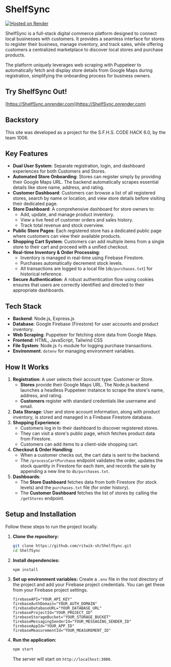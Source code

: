 # ShelfSync
[![Hosted on Render](https://img.shields.io/badge/Hosted%20on-Render-46E3B7?logo=render&logoColor=white)](https://ShelfSync.onrender.com)

ShelfSync is a full-stack digital commerce platform designed to connect local businesses with customers. It provides a seamless interface for stores to register their business, manage inventory, and track sales, while offering customers a centralized marketplace to discover local stores and purchase products.

The platform uniquely leverages web scraping with Puppeteer to automatically fetch and display store details from Google Maps during registration, simplifying the onboarding process for business owners.

## Try ShelfSync Out!
[https://ShelfSync.onrender.com](https://ShelfSync.onrender.com)

## Backstory
This site was developed as a project for the S.F.H.S. CODE HACK 6.0, by the team 1006.


## Key Features

-   **Dual User System**: Separate registration, login, and dashboard experiences for both Customers and Stores.
-   **Automated Store Onboarding**: Stores can register simply by providing their Google Maps URL. The backend automatically scrapes essential details like store name, address, and rating.
-   **Customer Dashboard**: Customers can browse a list of all registered stores, search by name or location, and view store details before visiting their dedicated page.
-   **Store Dashboard**: A comprehensive dashboard for store owners to:
    -   Add, update, and manage product inventory.
    -   View a live feed of customer orders and sales history.
    -   Track total revenue and stock overview.
-   **Public Store Pages**: Each registered store has a dedicated public page where customers can view their available products.
-   **Shopping Cart System**: Customers can add multiple items from a single store to their cart and proceed with a unified checkout.
-   **Real-time Inventory & Order Processing**:
    -   Inventory is managed in real-time using Firebase Firestore.
    -   Purchases automatically decrement stock levels.
    -   All transactions are logged to a local file (`db/purchases.txt`) for historical reference.
-   **Secure Authentication**: A robust authentication flow using cookies ensures that users are correctly identified and directed to their appropriate dashboards.

## Tech Stack

-   **Backend**: Node.js, Express.js
-   **Database**: Google Firebase (Firestore) for user accounts and product inventory.
-   **Web Scraping**: Puppeteer for fetching store data from Google Maps.
-   **Frontend**: HTML, JavaScript, Tailwind CSS
-   **File System**: Node.js `fs` module for logging purchase transactions.
-   **Environment**: `dotenv` for managing environment variables.

## How It Works

1.  **Registration**: A user selects their account type: Customer or Store.
    -   **Stores** provide their Google Maps URL. The Node.js backend launches a headless Puppeteer instance to scrape the store's name, address, and rating.
    -   **Customers** register with standard credentials like username and email.
2.  **Data Storage**: User and store account information, along with product inventory, is stored and managed in a Firebase Firestore database.
3.  **Shopping Experience**:
    -   Customers log in to their dashboard to discover registered stores.
    -   They can visit a store's public page, which fetches product data from Firestore.
    -   Customers can add items to a client-side shopping cart.
4.  **Checkout & Order Handling**:
    -   When a customer checks out, the cart data is sent to the backend.
    -   The `/processCartPurchase` endpoint validates the order, updates the stock quantity in Firestore for each item, and records the sale by appending a new line to `db/purchases.txt`.
5.  **Dashboards**:
    -   The **Store Dashboard** fetches data from both Firestore (for stock levels) and the `purchases.txt` file (for order history).
    -   The **Customer Dashboard** fetches the list of stores by calling the `/getStores` endpoint.

## Setup and Installation

Follow these steps to run the project locally.

1.  **Clone the repository:**
    ```bash
    git clone https://github.com/ritwik-sh/ShelfSync.git
    cd ShelfSync
    ```

2.  **Install dependencies:**
    ```bash
    npm install
    ```

3.  **Set up environment variables:**
    Create a `.env` file in the root directory of the project and add your Firebase project credentials. You can get these from your Firebase project settings.

    ```env
    firebaseAPI="YOUR_API_KEY"
    firebaseAuthDomain="YOUR_AUTH_DOMAIN"
    firebaseDatabaseURL="YOUR_DATABASE_URL"
    firebaseProjectId="YOUR_PROJECT_ID"
    firebaseStorageBucket="YOUR_STORAGE_BUCKET"
    firebaseMessagingSenderId="YOUR_MESSAGING_SENDER_ID"
    firebaseAppId="YOUR_APP_ID"
    firebaseMeasurementId="YOUR_MEASUREMENT_ID"
    ```

4.  **Run the application:**
    ```bash
    npm start
    ```
    The server will start on `http://localhost:3000`.